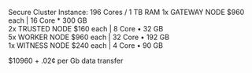 Secure Cluster Instance: 196 Cores / 1 TB RAM
1x GATEWAY NODE $960 each | 16 Core * 300 GB   
2x TRUSTED NODE $160 each | 8 Core • 32 GB     
5x WORKER NODE $960 each  | 32 Core • 192 GB   
1x WITNESS NODE $240 each | 4 Core • 90 GB     
                                               
$10960 + .02¢ per Gb data transfer
